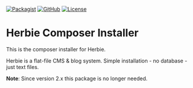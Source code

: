 [![Packagist](https://img.shields.io/packagist/dt/getherbie/composer.svg)](https://packagist.org/packages/getherbie/composer)
[![GitHub](https://img.shields.io/github/release/getherbie/composer/all.svg)](https://github.com/getherbie/composer/releases)
[![License](https://img.shields.io/badge/License-BSD%203--Clause-blue.svg)](https://github.com/getherbie/composer/blob/master/LICENCE.md)


Herbie Composer Installer
=========================

This is the composer installer for Herbie.

Herbie is a flat-file CMS & blog system. Simple installation - no database - just text files.

**Note**: Since version 2.x this package is no longer needed.
